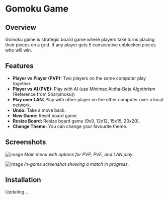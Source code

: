 # Gomoku Game

## Overview

Gomoku game is strategic board game where players take turns placing their pieces on a grid. 
If any player gets 5 consecutive unblocked pieces who will win.

## Features

- **Player vs Player (PVP):** Two players on the same computer play together. 
- **Player vs AI (PVE):** Play with AI (use Minimax Alpha-Beta Algothrism (Reference from Sharpmoku))
- **Play over LAN:** Play with other player on the other computer over a local network.
- **Undo:** Take a move back.
- **New Game:** Reset board game.
- **Resize Board:** Resize board game (9x9, 12x12, 15x15, 20x20).
- **Change Theme:** You can change your favourite theme.

## Screenshots

![image](https://github.com/user-attachments/assets/4f0f3986-53fb-43fe-b19a-44d1410f57f4)
*Main menu with options for PVP, PVE, and LAN play.*

![image](https://github.com/user-attachments/assets/a1655b3c-3991-4734-a86a-6b47216cf42a)
*In-game screenshot showing a match in progress.*

## Installation
Updating...
